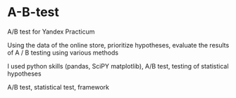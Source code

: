 # A-B-test
A/B test for Yandex Practicum

Using the data of the online store, prioritize hypotheses, evaluate the results of A / B testing using various methods

I used python skills (pandas, SciPY matplotlib), A/B test, testing of statistical hypotheses

A/B test, statistical test, framework
